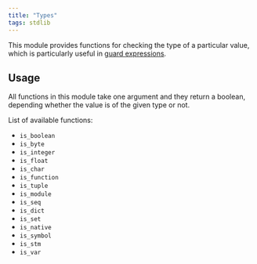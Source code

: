 ```yaml
---
title: "Types"
tags: stdlib
---
```


This module provides functions for checking the type of a particular value, which is particularly useful in [guard expressions](/docs/syntax.md).

## Usage

All functions in this module take one argument and they return a boolean, depending whether the value is of the given type or not.

List of available functions:
* `is_boolean`
* `is_byte`
* `is_integer`
* `is_float`
* `is_char`
* `is_function`
* `is_tuple`
* `is_module`
* `is_seq`
* `is_dict`
* `is_set`
* `is_native`
* `is_symbol`
* `is_stm`
* `is_var`
